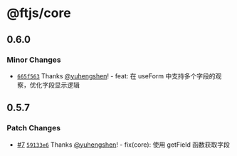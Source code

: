 # @ftjs/core

## 0.6.0

### Minor Changes

- [`665f563`](https://github.com/yuhengshen/ftjs/commit/665f563d8f0e51644684650c7988771204527118) Thanks [@yuhengshen](https://github.com/yuhengshen)! - feat: 在 useForm 中支持多个字段的观察，优化字段显示逻辑

## 0.5.7

### Patch Changes

- [#7](https://github.com/yuhengshen/ftjs/pull/7) [`59133e6`](https://github.com/yuhengshen/ftjs/commit/59133e616f883eec3609d82a31c08f1582b5d82d) Thanks [@yuhengshen](https://github.com/yuhengshen)! - fix(core): 使用 getField 函数获取字段

